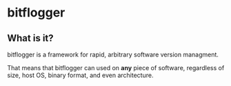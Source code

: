 bitflogger
==========

## What is it?
bitflogger is a framework for rapid, arbitrary software version managment.

That means that bitflogger can used on **any** piece of software, regardless of
size, host OS, binary format, and even architecture.

